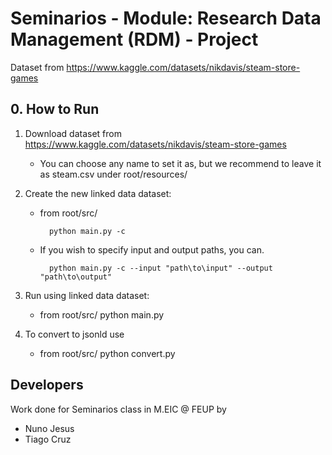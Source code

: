 # Seminarios - Module: Research Data Management (RDM) - Project

Dataset from https://www.kaggle.com/datasets/nikdavis/steam-store-games

## 0. How to Run

1. Download dataset from https://www.kaggle.com/datasets/nikdavis/steam-store-games 
    - You can choose any name to set it as, but we recommend to leave it as steam.csv under root/resources/
2. Create the new linked data dataset: 
    - from root/src/ 
    
            python main.py -c

    - If you wish to specify input and output paths, you can.
    
            python main.py -c --input "path\to\input" --output "path\to\output"
3. Run using linked data dataset:
    - from root/src/ 
        python main.py

4. To convert to jsonld use
    - from root/src/
        python convert.py

## Developers

Work done for Seminarios class in M.EIC @ FEUP by

- Nuno Jesus
- Tiago Cruz